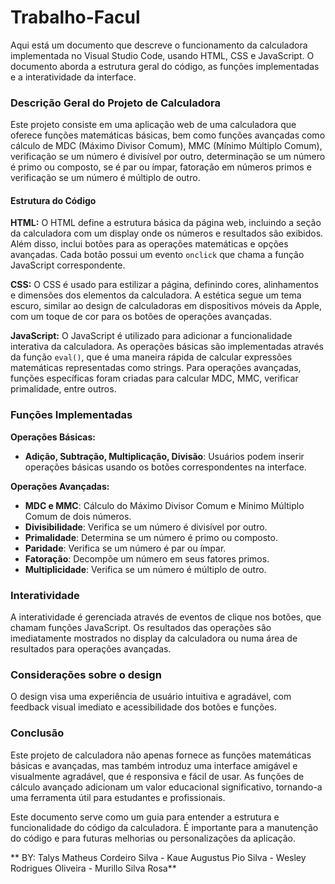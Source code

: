 # Trabalho-Facul
Aqui está um documento que descreve o funcionamento da calculadora implementada no Visual Studio Code, usando HTML, CSS e JavaScript. O documento aborda a estrutura geral do código, as funções implementadas e a interatividade da interface.

### Descrição Geral do Projeto de Calculadora

Este projeto consiste em uma aplicação web de uma calculadora que oferece funções matemáticas básicas, bem como funções avançadas como cálculo de MDC (Máximo Divisor Comum), MMC (Mínimo Múltiplo Comum), verificação se um número é divisível por outro, determinação se um número é primo ou composto, se é par ou ímpar, fatoração em números primos e verificação se um número é múltiplo de outro.

#### Estrutura do Código

**HTML:**
O HTML define a estrutura básica da página web, incluindo a seção da calculadora com um display onde os números e resultados são exibidos. Além disso, inclui botões para as operações matemáticas e opções avançadas. Cada botão possui um evento `onclick` que chama a função JavaScript correspondente.

**CSS:**
O CSS é usado para estilizar a página, definindo cores, alinhamentos e dimensões dos elementos da calculadora. A estética segue um tema escuro, similar ao design de calculadoras em dispositivos móveis da Apple, com um toque de cor para os botões de operações avançadas.

**JavaScript:**
O JavaScript é utilizado para adicionar a funcionalidade interativa da calculadora. As operações básicas são implementadas através da função `eval()`, que é uma maneira rápida de calcular expressões matemáticas representadas como strings. Para operações avançadas, funções específicas foram criadas para calcular MDC, MMC, verificar primalidade, entre outros.

### Funções Implementadas

**Operações Básicas:**
- **Adição, Subtração, Multiplicação, Divisão**: Usuários podem inserir operações básicas usando os botões correspondentes na interface.

**Operações Avançadas:**
- **MDC e MMC**: Cálculo do Máximo Divisor Comum e Mínimo Múltiplo Comum de dois números.
- **Divisibilidade**: Verifica se um número é divisível por outro.
- **Primalidade**: Determina se um número é primo ou composto.
- **Paridade**: Verifica se um número é par ou ímpar.
- **Fatoração**: Decompõe um número em seus fatores primos.
- **Multiplicidade**: Verifica se um número é múltiplo de outro.

### Interatividade

A interatividade é gerenciada através de eventos de clique nos botões, que chamam funções JavaScript. Os resultados das operações são imediatamente mostrados no display da calculadora ou numa área de resultados para operações avançadas.

### Considerações sobre o design

O design visa uma experiência de usuário intuitiva e agradável, com feedback visual imediato e acessibilidade dos botões e funções.

### Conclusão

Este projeto de calculadora não apenas fornece as funções matemáticas básicas e avançadas, mas também introduz uma interface amigável e visualmente agradável, que é responsiva e fácil de usar. As funções de cálculo avançado adicionam um valor educacional significativo, tornando-a uma ferramenta útil para estudantes e profissionais.

Este documento serve como um guia para entender a estrutura e funcionalidade do código da calculadora. É importante para a manutenção do código e para futuras melhorias ou personalizações da aplicação.

**
BY: Talys Matheus Cordeiro Silva - Kaue Augustus Pio Silva - Wesley Rodrigues Oliveira - Murillo Silva Rosa**
